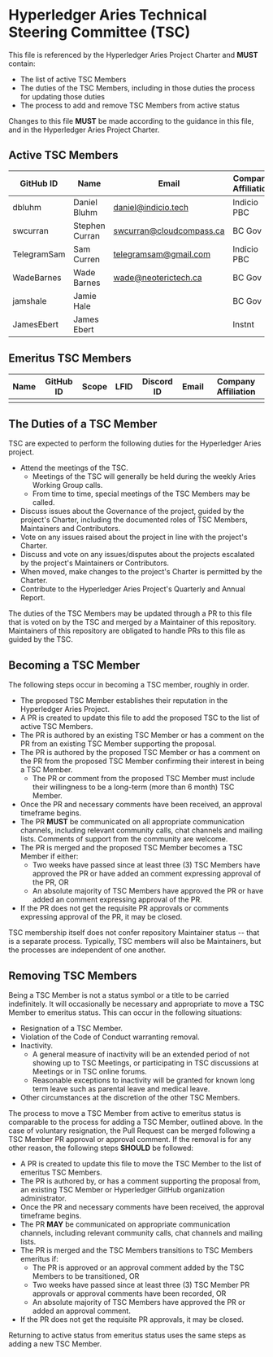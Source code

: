 # Hyperledger Aries Technical Steering Committee (TSC)

This file is referenced by the Hyperledger Aries Project Charter and **MUST** contain:

- The list of active TSC Members
- The duties of the TSC Members, including in those duties the process for updating those duties
- The process to add and remove TSC Members from active status

Changes to this file **MUST** be made according to the guidance in this file, and in the Hyperledger Aries Project Charter.

## Active TSC Members

<!-- Please keep this sorted alphabetically by github -->

| GitHub ID       | Name             | Email                    | Company Affiliation |
| --------------- | ---------------- | -------------------------| ------------------- |
| dbluhm          | Daniel Bluhm     | daniel@indicio.tech      | Indicio PBC         |
| swcurran        | Stephen Curran   | swcurran@cloudcompass.ca | BC Gov              |
| TelegramSam     | Sam Curren       | telegramsam@gmail.com    | Indicio PBC         |
| WadeBarnes      | Wade Barnes      | wade@neoterictech.ca     | BC Gov              |
| jamshale        | Jamie Hale       |                          | BC Gov              |
| JamesEbert      | James Ebert      |                          | Instnt              |

## Emeritus TSC Members

| Name | GitHub ID | Scope | LFID | Discord ID | Email | Company Affiliation |
|----- | --------- | ----- | ---- | ---------- | ----- | ------------------- |
|      |           |       |      |            |       |                     |

## The Duties of a TSC Member

TSC are expected to perform the following duties for the Hyperledger Aries project.

- Attend the meetings of the TSC.
  - Meetings of the TSC will generally be held during the weekly Aries Working Group calls.
  - From time to time, special meetings of the TSC Members may be called.
- Discuss issues about the Governance of the project, guided by the project's Charter, including the documented roles of TSC Members, Maintainers and Contributors.
- Vote on any issues raised about the project in line with the project's Charter.
- Discuss and vote on any issues/disputes about the projects escalated by the project's Maintainers or Contributors.
- When moved, make changes to the project's Charter is permitted by the Charter.
- Contribute to the Hyperledger Aries Project's Quarterly and Annual Report.

The duties of the TSC Members may be updated through a PR to this file that is voted on by the TSC and merged by a Maintainer of this repository.
Maintainers of this repository are obligated to handle PRs to this file as guided by the TSC.

## Becoming a TSC Member

The following steps occur in becoming a TSC member, roughly in order.

- The proposed TSC Member establishes their reputation in the Hyperledger Aries Project.
- A PR is created to update this file to add the proposed TSC to the list of active TSC Members.
- The PR is authored by an existing TSC Member or has a comment on the PR from an existing TSC Member supporting the proposal.
- The PR is authored by the proposed TSC Member or has a comment on the PR from the proposed TSC Member confirming their interest in being a TSC Member.
  - The PR or comment from the proposed TSC Member must include their
    willingness to be a long-term (more than 6 month) TSC Member.
- Once the PR and necessary comments have been received, an approval timeframe begins.
- The PR **MUST** be communicated on all appropriate communication channels, including relevant community calls, chat channels and mailing lists. Comments of support from the community are welcome.
- The PR is merged and the proposed TSC Member becomes a TSC Member if either:
  - Two weeks have passed since at least three (3) TSC Members have approved the PR or have added an comment expressing approval of the PR, OR
  - An absolute majority of TSC Members have approved the PR or have added an comment expressing approval of the PR.
- If the PR does not get the requisite PR approvals or comments expressing approval of the PR, it may be closed.

TSC membership itself does not confer repository Maintainer status -- that is a separate process.
Typically, TSC members will also be Maintainers, but the processes are independent of one another.

## Removing TSC Members

Being a TSC Member is not a status symbol or a title to be carried
indefinitely. It will occasionally be necessary and appropriate to move a
TSC Member to emeritus status. This can occur in the following situations:

- Resignation of a TSC Member.
- Violation of the Code of Conduct warranting removal.
- Inactivity.
  - A general measure of inactivity will be an extended period of not showing up to TSC Meetings, or participating in TSC discussions at Meetings or in TSC online forums.
  - Reasonable exceptions to inactivity will be granted for known long term
    leave such as parental leave and medical leave.
- Other circumstances at the discretion of the other TSC Members.

The process to move a TSC Member from active to emeritus status is comparable to the process for adding a TSC Member, outlined above. In the case of voluntary
resignation, the Pull Request can be merged following a TSC Member PR approval or approval comment. If the removal is for any other reason, the following steps **SHOULD** be followed:

- A PR is created to update this file to move the TSC Member to the list of emeritus TSC Members.
- The PR is authored by, or has a comment supporting the proposal from, an existing TSC Member or Hyperledger GitHub organization administrator.
- Once the PR and necessary comments have been received, the approval timeframe begins.
- The PR **MAY** be communicated on appropriate communication channels, including relevant community calls, chat channels and mailing lists.
- The PR is merged and the TSC Members transitions to TSC Members emeritus if:
  - The PR is approved or an approval comment added by the TSC Members to be transitioned, OR
  - Two weeks have passed since at least three (3) TSC Member PR approvals or approval comments have been recorded, OR
  - An absolute majority of TSC Members have approved the PR or added an approval comment.
- If the PR does not get the requisite PR approvals, it may be closed.

Returning to active status from emeritus status uses the same steps as adding a
new TSC Member.
